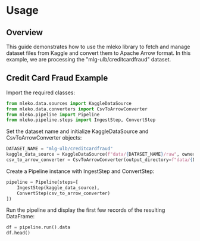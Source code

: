 # Usage

## Overview

This guide demonstrates how to use the mleko library to fetch and manage dataset files from Kaggle and convert them to Apache Arrow format. In this example, we are processing the "mlg-ulb/creditcardfraud" dataset.

## Credit Card Fraud Example

Import the required classes:

```python
from mleko.data.sources import KaggleDataSource
from mleko.data.converters import CsvToArrowConverter
from mleko.pipeline import Pipeline
from mleko.pipeline.steps import IngestStep, ConvertStep
```

Set the dataset name and initialize KaggleDataSource and CsvToArrowConverter objects:

```python
DATASET_NAME = "mlg-ulb/creditcardfraud"
kaggle_data_source = KaggleDataSource(f"data/{DATASET_NAME}/raw", owner_slug=DATASET_NAME.split("/")[0], dataset_slug=DATASET_NAME.split("/")[1])
csv_to_arrow_converter = CsvToArrowConverter(output_directory=f"data/{DATASET_NAME}/converted", downcast_float=True)
```

Create a Pipeline instance with IngestStep and ConvertStep:

```python
pipeline = Pipeline(steps=[
    IngestStep(kaggle_data_source),
    ConvertStep(csv_to_arrow_converter)
])
```

Run the pipeline and display the first few records of the resulting DataFrame:

```python
df = pipeline.run().data
df.head()
```
